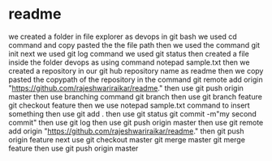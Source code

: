 # readme
we created a folder in file explorer as devops
 in git bash we used cd command  and copy pasted the the file path
then we used the command  git init
next we used git log command
we used git status
then created a file inside the folder devops
as using command notepad sample.txt
then we created a repository in our git hub
repository name as readme
then we copy pasted the copypath of the repository in
the command git remote add origin "https://github.com/rajeshwariraikar/readme."
then use git push origin master
then use branching command
git branch
then use  git branch feature
git checkout feature
then we use notepad sample.txt command to insert something
then use git add .
then use git status
git commit -m"my second commit"
then use git log
then use git push origin master
then use git remote add origin "https://github.com/rajeshwariraikar/readme."
then git push origin feature
next use git checkout master
git merge master
git merge feature
then use git push origin master

